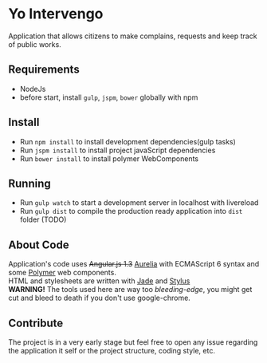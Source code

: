 Yo Intervengo
=============
Application that allows citizens to make complains, requests and keep track of public works.

Requirements
------------
- NodeJs
- before start, install `gulp`, `jspm`, `bower` globally with npm

Install
-------
- Run `npm install` to install development dependencies(gulp tasks)
- Run `jspm install` to install project javaScript dependencies
- Run `bower install` to install polymer WebComponents

Running
-------
- Run `gulp watch` to start a development server in localhost with livereload
- Run `gulp dist` to compile the production ready application into `dist` folder (TODO)

About Code
----------
Application's code uses ~~Angular.js 1.3~~ [Aurelia](http://aurelia.io) with ECMAScript 6 syntax and some [Polymer](https://www.polymer-project.org/)
web components.<br>
HTML and stylesheets are written with [Jade](http://jade-lang.com/) and [Stylus](http://learnboost.github.io/stylus/)    
**WARNING!** The tools used here are way too *bleeding-edge*, you might get cut and bleed to death if you don't use google-chrome.

Contribute
----------
The project is in a very early stage but feel free to open any issue regarding the application
it self or the project structure, coding style, etc.
